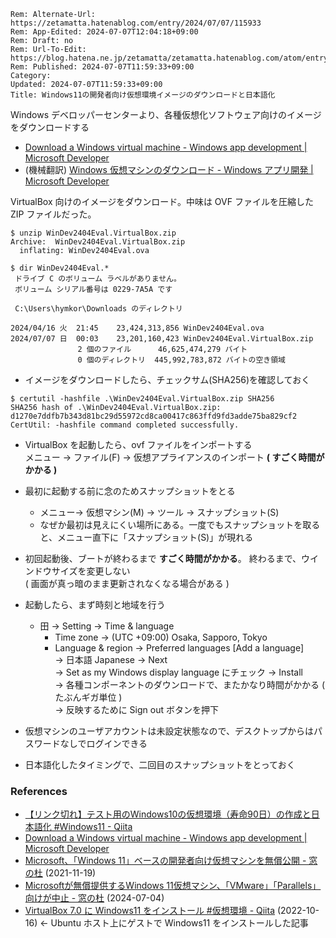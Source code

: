```header
Rem: Alternate-Url: https://zetamatta.hatenablog.com/entry/2024/07/07/115933
Rem: App-Edited: 2024-07-07T12:04:18+09:00
Rem: Draft: no
Rem: Url-To-Edit: https://blog.hatena.ne.jp/zetamatta/zetamatta.hatenablog.com/atom/entry/6801883189120076316
Rem: Published: 2024-07-07T11:59:33+09:00
Category:
Updated: 2024-07-07T11:59:33+09:00
Title: Windows11の開発者向け仮想環境イメージのダウンロードと日本語化
```
Windows デベロッパーセンターより、各種仮想化ソフトウェア向けのイメージをダウンロードする

+ [Download a Windows virtual machine - Windows app development | Microsoft Developer](https://developer.microsoft.com/en-us/windows/downloads/virtual-machines/)
+ (機械翻訳) [Windows 仮想マシンのダウンロード - Windows アプリ開発 | Microsoft Developer](https://developer.microsoft.com/ja-JP/windows/downloads/virtual-machines/)

VirtualBox 向けのイメージをダウンロード。中味は OVF ファイルを圧縮した ZIP ファイルだった。

    $ unzip WinDev2404Eval.VirtualBox.zip
    Archive:  WinDev2404Eval.VirtualBox.zip
      inflating: WinDev2404Eval.ova

    $ dir WinDev2404Eval.*
     ドライブ C のボリューム ラベルがありません。
     ボリューム シリアル番号は 0229-7A5A です

     C:\Users\hymkor\Downloads のディレクトリ

    2024/04/16 火  21:45    23,424,313,856 WinDev2404Eval.ova
    2024/07/07 日  00:03    23,201,160,423 WinDev2404Eval.VirtualBox.zip
                   2 個のファイル      46,625,474,279 バイト
                   0 個のディレクトリ  445,992,783,872 バイトの空き領域

+ イメージをダウンロードしたら、チェックサム(SHA256)を確認しておく

```
$ certutil -hashfile .\WinDev2404Eval.VirtualBox.zip SHA256
SHA256 hash of .\WinDev2404Eval.VirtualBox.zip:
d1270e7ddfb7b343d81bc29d55972cd8ca00417c863ffd9fd3adde75ba829cf2
CertUtil: -hashfile command completed successfully.
```

+ VirtualBox を起動したら、ovf ファイルをインポートする  
    メニュー → ファイル(F) → 仮想アプライアンスのインポート  **( すごく時間がかかる )**

+ 最初に起動する前に念のためスナップショットをとる
    + メニュー→ 仮想マシン(M) → ツール → スナップショット(S)  
    + なぜか最初は見えにくい場所にある。一度でもスナップショットを取ると、メニュー直下に「スナップショット(S)」が現れる

+ 初回起動後、ブートが終わるまで **すごく時間がかかる**。
    終わるまで、ウインドウサイズを変更しない  
    ( 画面が真っ暗のまま更新されなくなる場合がある )

+ 起動したら、まず時刻と地域を行う
    + 田 → Setting → Time & language
        + Time zone → (UTC +09:00) Osaka, Sapporo, Tokyo
        + Language & region → Preferred languages [Add a language]  
            → 日本語 Japanese → Next  
            → Set as my Windows display language にチェック  → Install  
            → 各種コンポーネントのダウンロードで、またかなり時間がかかる ( たぶんギガ単位 )  
            → 反映するために Sign out ボタンを押下

+ 仮想マシンのユーザアカウントは未設定状態なので、デスクトップからはパスワードなしでログインできる
+ 日本語化したタイミングで、二回目のスナップショットをとっておく

### References

+ [【リンク切れ】テスト用のWindows10の仮想環境（寿命90日）の作成と日本語化 #Windows11 - Qiita](https://qiita.com/zetamatta/items/854822aed12322e764cc)
+ [Download a Windows virtual machine - Windows app development | Microsoft Developer](https://developer.microsoft.com/en-us/windows/downloads/virtual-machines/)
+ [Microsoft、「Windows 11」ベースの開発者向け仮想マシンを無償公開 - 窓の杜](https://forest.watch.impress.co.jp/docs/news/1367913.html) (2021-11-19)
+ [Microsoftが無償提供するWindows 11仮想マシン、「VMware」「Parallels」向けが中止 - 窓の杜](https://forest.watch.impress.co.jp/docs/news/1605627.html) (2024-07-04)
+ [VirtualBox 7.0 に Windows11 をインストール #仮想環境 - Qiita](https://qiita.com/ekzemplaro/items/9b0f20bd3fda96ffe455) (2022-10-16)  ← Ubuntu ホスト上にゲストで Windows11 をインストールした記事

    
